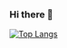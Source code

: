 ### Hi there 👋

[![Top Langs](https://github-readme-stats.vercel.app/api/top-langs/?username=perekrist&layout=compact&count_private=true&theme=radical)](https://github.com/anuraghazra/github-readme-stats)
